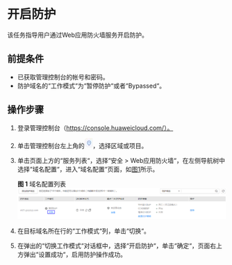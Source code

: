 # 开启防护<a name="waf_01_0003"></a>

该任务指导用户通过Web应用防火墙服务开启防护。

## 前提条件<a name="section2256777914731"></a>

-   已获取管理控制台的帐号和密码。
-   防护域名的“工作模式“为“暂停防护“或者“Bypassed“。

## 操作步骤<a name="section18585791172619"></a>

1.  登录管理控制台（https://console.huaweicloud.com/）。
2.  单击管理控制台左上角的![](figures/选择区域图标.jpg)，选择区域或项目。
3.  单击页面上方的“服务列表“，选择“安全  \>  Web应用防火墙“，在左侧导航树中选择“域名配置“，进入“域名配置“页面，如[图1](#zh-cn_topic_0110861354_fig15593418182219)所示。

    **图 1**  域名配置列表<a name="zh-cn_topic_0110861354_fig15593418182219"></a>  
    ![](figures/域名配置列表.png "域名配置列表")

4.  在目标域名所在行的“工作模式“列，单击“切换“。
5.  在弹出的“切换工作模式“对话框中，选择“开启防护“，单击“确定“，页面右上方弹出“设置成功“，启用防护操作成功。

